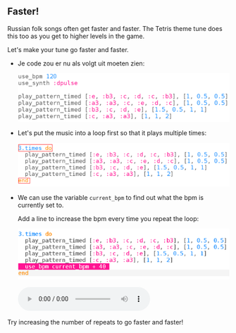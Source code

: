 ## Faster!

Russian folk songs often get faster and faster. The Tetris theme tune does this too as you get to higher levels in the game.

Let's make your tune go faster and faster.

+ Je code zou er nu als volgt uit moeten zien:
    
    ![screenshot](images/tetris-part1.png)

+ Let's put the music into a loop first so that it plays multiple times:
    
    ![screenshot](images/tetris-times.png)

+ We can use the variable `current_bpm` to find out what the bpm is currently set to.
    
    Add a line to increase the bpm every time you repeat the loop:
    
    ![screenshot](images/tetris-bpm.png)
    
    <div id="audio-preview" class="pdf-hidden">
      <audio controls preload> <source src="resources/tetris-2.mp3" type="audio/mpeg"> Je browser ondersteunt het element <code>audio</code> niet. </audio>
    </div>

Try increasing the number of repeats to go faster and faster!